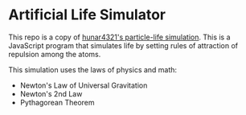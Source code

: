 # Artificial Life Simulator

This repo is a copy of [hunar4321's particle-life simulation](https://github.com/hunar4321/particle-life). This is a JavaScript program that simulates life by setting rules of attraction of repulsion among the atoms.

This simulation uses the laws of physics and math:

- Newton's Law of Universal Gravitation
- Newton's 2nd Law
- Pythagorean Theorem
